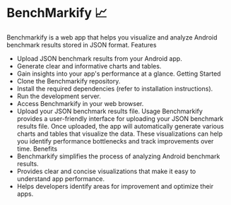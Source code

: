 # BenchMarkify 📈
Benchmarkify is a web app that helps you visualize and analyze Android benchmark results stored in JSON format.
Features
 * Upload JSON benchmark results from your Android app.
 * Generate clear and informative charts and tables.
 * Gain insights into your app's performance at a glance.
Getting Started
 * Clone the Benchmarkify repository.
 * Install the required dependencies (refer to installation instructions).
 * Run the development server.
 * Access Benchmarkify in your web browser.
 * Upload your JSON benchmark results file.
Usage
Benchmarkify provides a user-friendly interface for uploading your JSON benchmark results file. Once uploaded, the app will automatically generate various charts and tables that visualize the data. These visualizations can help you identify performance bottlenecks and track improvements over time.
Benefits
 * Benchmarkify simplifies the process of analyzing Android benchmark results.
 * Provides clear and concise visualizations that make it easy to understand app performance.
 * Helps developers identify areas for improvement and optimize their apps.
